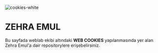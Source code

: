 ![cookies-white](https://user-images.githubusercontent.com/89015461/193422958-017b5bb4-8ccb-4edb-b434-477f683258de.png)
# ZEHRA EMUL
Bu sayfada weblab ekibi altındaki __WEB COOKIES__ yapılanmasında yer alan Zehra Emul'a dair repositorylere erişebelirsiniz.

